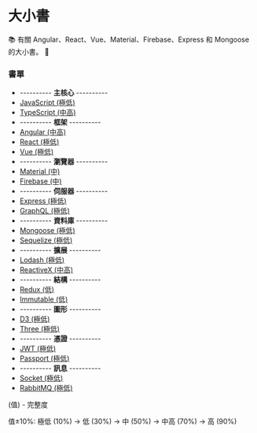 # 大小書

:books: 有關 Angular、React、Vue、Material、Firebase、Express 和 Mongoose 的大小書。 :memo:

### 書單

* ---------- **主核心** ----------
* [JavaScript (極低)](https://github.com/Shyam-Chen/Big-Little-Books/blob/master/JavaScript.md)
* [TypeScript (中高)](https://github.com/Shyam-Chen/Big-Little-Books/blob/master/TypeScript.md)
* ---------- **框架** ----------
* [Angular (中高)](https://github.com/Shyam-Chen/Big-Little-Books/blob/master/Angular/README.md)
* [React (極低)](https://github.com/Shyam-Chen/Big-Little-Books/blob/master/React/README.md)
* [Vue (極低)](https://github.com/Shyam-Chen/Big-Little-Books/blob/master/Vue/README.md)
* ---------- **瀏覽器** ----------
* [Material (中)](https://github.com/Shyam-Chen/Big-Little-Books/blob/master/Material.md)
* [Firebase (中)](https://github.com/Shyam-Chen/Big-Little-Books/blob/master/Firebase.md)
* ---------- **伺服器** ----------
* [Express (極低)](https://github.com/Shyam-Chen/Big-Little-Books/blob/master/Express.md)
* [GraphQL (極低)](https://github.com/Shyam-Chen/Big-Little-Books/blob/master/GraphQL.md)
* ---------- **資料庫** ----------
* [Mongoose (極低)](https://github.com/Shyam-Chen/Big-Little-Books/blob/master/Mongoose.md)
* [Sequelize (極低)](https://github.com/Shyam-Chen/Big-Little-Books/blob/master/Sequelize.md)
* ---------- **擴展** ----------
* [Lodash (極低)](https://github.com/Shyam-Chen/Big-Little-Books/blob/master/Lodash.md)
* [ReactiveX (中高)](https://github.com/Shyam-Chen/Big-Little-Books/blob/master/ReactiveX.md)
* ---------- **結構** ----------
* [Redux (低)](https://github.com/Shyam-Chen/Big-Little-Books/blob/master/Redux.md)
* [Immutable (低)](https://github.com/Shyam-Chen/Big-Little-Books/blob/master/Immutable.md)
* ---------- **圖形** ----------
* [D3 (極低)](https://github.com/Shyam-Chen/Big-Little-Books/blob/master/D3.md)
* [Three (極低)](https://github.com/Shyam-Chen/Big-Little-Books/blob/master/Three.md)
* ---------- **憑證** ----------
* [JWT (極低)](https://github.com/Shyam-Chen/Big-Little-Books/blob/master/JWT.md)
* [Passport (極低)](https://github.com/Shyam-Chen/Big-Little-Books/blob/master/Passport.md)
* ---------- **訊息** ----------
* [Socket (極低)](https://github.com/Shyam-Chen/Big-Little-Books/blob/master/Socket.md)
* [RabbitMQ (極低)](https://github.com/Shyam-Chen/Big-Little-Books/blob/master/RabbitMQ.md)

(值) - 完整度

值±10%: 極低 (10%) -> 低 (30%) -> 中 (50%) -> 中高 (70%) -> 高 (90%)
